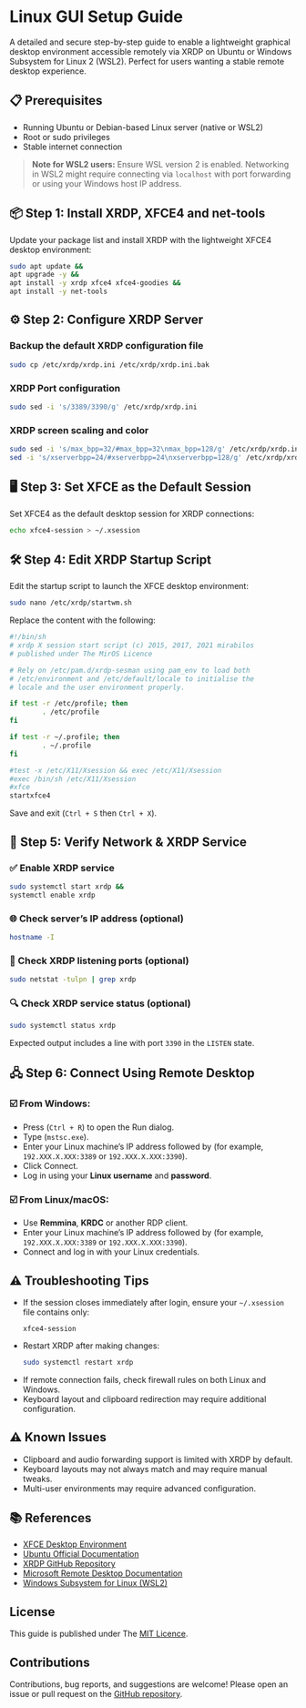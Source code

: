
# Linux GUI Setup Guide

A detailed and secure step-by-step guide to enable a lightweight graphical desktop environment accessible remotely via XRDP on Ubuntu or Windows Subsystem for Linux 2 (WSL2). Perfect for users wanting a stable remote desktop experience.


## 📋 Prerequisites

- Running Ubuntu or Debian-based Linux server (native or WSL2)  
- Root or sudo privileges  
- Stable internet connection  

> **Note for WSL2 users:** Ensure WSL version 2 is enabled. Networking in WSL2 might require connecting via `localhost` with port forwarding or using your Windows host IP address.

## 📦 Step 1: Install XRDP, XFCE4 and net-tools

Update your package list and install XRDP with the lightweight XFCE4 desktop environment:

```bash
sudo apt update &&
apt upgrade -y &&
apt install -y xrdp xfce4 xfce4-goodies &&
apt install -y net-tools
```

## ⚙️ Step 2: Configure XRDP Server

### Backup the default XRDP configuration file

```bash
sudo cp /etc/xrdp/xrdp.ini /etc/xrdp/xrdp.ini.bak
```

### XRDP Port configuration
```bash
sudo sed -i 's/3389/3390/g' /etc/xrdp/xrdp.ini
```
### XRDP screen scaling and color
```bash
sudo sed -i 's/max_bpp=32/#max_bpp=32\nmax_bpp=128/g' /etc/xrdp/xrdp.ini &&
sed -i 's/xserverbpp=24/#xserverbpp=24\nxserverbpp=128/g' /etc/xrdp/xrdp.ini
```

## 🖥️ Step 3: Set XFCE as the Default Session

Set XFCE4 as the default desktop session for XRDP connections:

```bash
echo xfce4-session > ~/.xsession
```

## 🛠️ Step 4: Edit XRDP Startup Script

Edit the startup script to launch the XFCE desktop environment:

```bash
sudo nano /etc/xrdp/startwm.sh
```

Replace the content with the following:

```bash
#!/bin/sh
# xrdp X session start script (c) 2015, 2017, 2021 mirabilos
# published under The MirOS Licence

# Rely on /etc/pam.d/xrdp-sesman using pam_env to load both
# /etc/environment and /etc/default/locale to initialise the
# locale and the user environment properly.

if test -r /etc/profile; then
        . /etc/profile
fi

if test -r ~/.profile; then
        . ~/.profile
fi

#test -x /etc/X11/Xsession && exec /etc/X11/Xsession
#exec /bin/sh /etc/X11/Xsession
#xfce
startxfce4
```

Save and exit (`Ctrl + S` then `Ctrl + X`).

## 🔎 Step 5: Verify Network & XRDP Service
### ✅ Enable XRDP service
```bash
sudo systemctl start xrdp &&
systemctl enable xrdp
```
### 🌐 Check server’s IP address (optional)
```bash
hostname -I
```
### 📡 Check XRDP listening ports (optional)
```bash
sudo netstat -tulpn | grep xrdp
```
### 🔍 Check XRDP service status (optional)
```bash
sudo systemctl status xrdp
```

Expected output includes a line with port `3390` in the `LISTEN` state.

## 🖧 Step 6: Connect Using Remote Desktop

### ☑️ From Windows:

- Press (`Ctrl + R`) to open the Run dialog.
- Type (`mstsc.exe`).  
- Enter your Linux machine’s IP address followed by (for example, `192.XXX.X.XXX:3389` or `192.XXX.X.XXX:3390`).
- Click Connect. 
- Log in using your **Linux username** and **password**.

### ☑️ From Linux/macOS:

- Use **Remmina**, **KRDC** or another RDP client.
- Enter your Linux machine’s IP address followed by (for example, `192.XXX.X.XXX:3389` or `192.XXX.X.XXX:3390`).
- Connect and log in with your Linux credentials.

## ⚠️ Troubleshooting Tips

- If the session closes immediately after login, ensure your `~/.xsession` file contains only:  
  ```
  xfce4-session
  ```
- Restart XRDP after making changes:  
  ```bash
  sudo systemctl restart xrdp
  ```
- If remote connection fails, check firewall rules on both Linux and Windows.
- Keyboard layout and clipboard redirection may require additional configuration.

## ⚠️ Known Issues

- Clipboard and audio forwarding support is limited with XRDP by default.
- Keyboard layouts may not always match and may require manual tweaks.
- Multi-user environments may require advanced configuration.

## 📚 References

- [XFCE Desktop Environment](https://xfce.org/)  
- [Ubuntu Official Documentation](https://help.ubuntu.com/)  
- [XRDP GitHub Repository](https://github.com/neutrinolabs/xrdp)  
- [Microsoft Remote Desktop Documentation](https://support.microsoft.com/en-us/windows/how-to-use-remote-desktop-5fe128d5-8fb1-7a23-3b8a-41e636865e8c)  
- [Windows Subsystem for Linux (WSL2)](https://learn.microsoft.com/en-us/windows/wsl/)

## License

This guide is published under The [MIT Licence](https://choosealicense.com/licenses/mit/).

## Contributions

Contributions, bug reports, and suggestions are welcome! Please open an issue or pull request on the [GitHub repository](https://github.com/sadbinsiddique/Linux-GUI-XRDP-XFCE-Setup).
